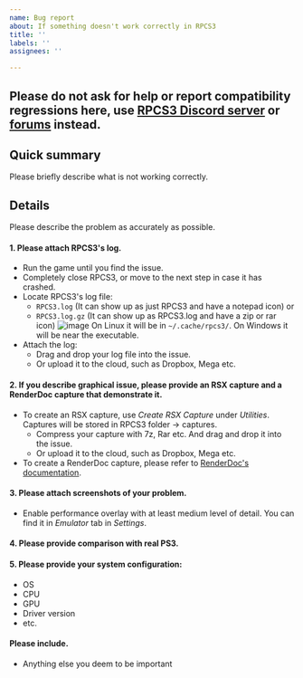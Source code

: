 ```yaml
---
name: Bug report
about: If something doesn't work correctly in RPCS3
title: ''
labels: ''
assignees: ''

---
```


## Please do not ask for help or report compatibility regressions here, use [RPCS3 Discord server](https://discord.me/RPCS3) or [forums](https://forums.rpcs3.net/) instead.

## Quick summary
Please briefly describe what is not working correctly.

## Details

Please describe the problem as accurately as possible.

#### 1. Please attach RPCS3's log.
* Run the game until you find the issue.
* Completely close RPCS3, or move to the next step in case it has crashed.
* Locate RPCS3's log file:
	+ ```RPCS3.log``` (It can show up as just RPCS3 and have a notepad icon)
	or
	+ ```RPCS3.log.gz``` (It can show up as RPCS3.log and have a zip or rar icon)
![image](https://user-images.githubusercontent.com/44116740/84433247-aa15fa80-ac36-11ea-913e-6fe25a1d040e.png)
	On Linux it will be in ```~/.cache/rpcs3/```.
	On Windows it will be near the executable.
* Attach the log:
	+ Drag and drop your log file into the issue.
	+ Or upload it to the cloud, such as Dropbox, Mega etc. 

#### 2. If you describe graphical issue, please provide an RSX capture and a RenderDoc capture that demonstrate it.
* To create an RSX capture, use _Create_ _RSX_ _Capture_ under _Utilities_.
Captures will be stored in RPCS3 folder → captures.
	+ Compress your capture with 7z, Rar etc. 
	And	drag and drop it into the issue.
	+ Or upload it to the cloud, such as Dropbox, Mega etc.
* To create a RenderDoc capture, please refer to [RenderDoc's documentation](https://renderdoc.org/docs/how/how_capture_frame.html).

#### 3. Please attach screenshots of your problem.
* Enable performance overlay with at least medium level of detail.
You can find it in _Emulator_ tab in _Settings_.

#### 4. Please provide comparison with real PS3.

#### 5. Please provide your system configuration:
* OS
* CPU
* GPU
* Driver version
* etc.

#### Please include.
* Anything else you deem to be important
